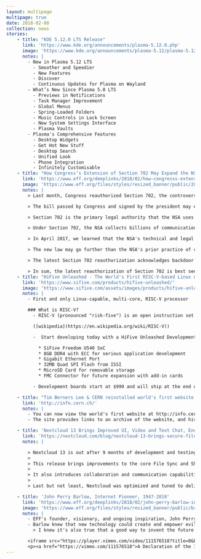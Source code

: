 ```yaml
---
layout: multipage
multipage: true
date: 2018-02-08
collection: news
stories:
    - title: "KDE 5.12.0 LTS Release"
      link: 'https://www.kde.org/announcements/plasma-5.12.0.php'
      image: 'https://www.kde.org/announcements/plasma-5.12/plasma-5.12.png'
      notes: |
        - New in Plasma 5.12 LTS
          - Smoother and Speedier
          - New Features
          - Discover
          - Continuous Updates for Plasma on Wayland
        - What’s New Since Plasma 5.8 LTS
          - Previews in Notifications
          - Task Manager Improvement
          - Global Menus
          - Spring-Loaded Folders
          - Music Controls in Lock Screen
          - New System Settings Interface
          - Plasma Vaults
        - Plasma's Comprehensive Features
          - Desktop Widgets
          - Get Hot New Stuff
          - Desktop Search
          - Unified Look
          - Phone Integration
          - Infinitely Customisable
    - title: "How Congress’s Extension of Section 702 May Expand the NSA’s Warrantless Surveillance Authority"
      link: 'https://www.eff.org/deeplinks/2018/02/how-congresss-extension-section-702-may-expand-nsas-warrantless-surveillance'
      image: 'https://www.eff.org/files/styles/resized_banner/public/2017/05/01/nsa-eagle-2.png'
      notes: |
        > Last month, Congress reauthorized Section 702, the controversial law the NSA uses to conduct some of its most invasive electronic surveillance.

        > The bill passed by Congress and signed by the president may expand the NSA's authority in subtle but dangerous ways.

        > Section 702 is the primary legal authority that the NSA uses to conduct warrantless electronic surveillance against non-U.S. "targets" located outside the United States.

        > Under Section 702, the NSA collects billions of communications, including those belonging to innocent Americans who are not actually targeted. These communications are then placed in databases that other intelligence and law enforcement agencies can access - for purposes unrelated to national security - without a warrant or any judicial review.

        > In April 2017, we learned that the NSA's technical and legal problems with "about" collection were even more pervasive than previously disclosed, and it had not been complying with the FISC's already permissive limits.

        > The new law may go further than the NSA's prior practice of collecting communications content that contained specific selectors.

        > The latest Section 702 reauthorization acknowledges backdoor searches for the first time.

        > In sum, the latest reauthorization of Section 702 is best seen as an expansion of the government's spying powers, and not just an extension of the number of years that the government may exercise these powers.
    - title: "HiFive Unleashed - The World's First RISC-V-based Linux development board"
      link: 'https://www.sifive.com/products/hifive-unleashed/'
      image: 'https://www.sifive.com/assets/images/products/hifive-unleashed/FU540-chips.jpg'
      notes: |
        - First and only Linux-capable, multi-core, RISC-V processor

        ### What is RISC-V?
          - RISC-V (pronounced "risk-five") is an open instruction set architecture (ISA) based on established reduced instruction set computing (RISC) principles. In contrast to most ISAs, the RISC-V ISA can be freely used for any purpose, permitting anyone to design, manufacture and sell RISC-V chips and software.

          ([wikipedia](https://en.wikipedia.org/wiki/RISC-V))

          -  Start developing today with a HiFive Unleashed Development Board that includes:

            * SiFive Freedom U540 SoC
            * 8GB DDR4 with ECC for serious application development
            * Gigabit Ethernet Port
            * 32MB Quad SPI Flash from ISSI
            * MicroSD Card for removable storage
            * FMC Connector for future expansion with add-in cards

          - Development boards start at $999 and will ship at the end of June 2018. Early Access boards will be available March 2018.

    - title: "Tim Berners Lee & CERN reinstalled world's first website at original URL"
      link: 'http://info.cern.ch/'
      notes: |
        - You can now view the world's first website at http://info.cern.ch
        - The site provides links to an archive of the website, and history on the birth of the web

    - title: 'Nextcloud 13 Brings Improved UI, Video and Text Chat, End-to-end Encryption, Improved performance and more'
      link: 'https://nextcloud.com/blog/nextcloud-13-brings-secure-file-sync-and-collaboration-to-the-next-level/'
      notes: |

        > Nextcloud 13 is out after 9 months of development and testing.
        >
        > This release brings improvements to the core File Sync and Share like easier moving of files and a tech preview of our end-to-end encryption for the ultimate protection of your data.
        >
        > It also introduces collaboration and communication capabilities, like auto-complete of comments and integrated real-time chat and video communication.
        >
        > Last but not least, Nextcloud was optimized and tuned to deliver up to 80% faster LDAP, much faster object storage and Windows Network Drive performance and a smoother user interface.

    - title: 'John Perry Barlow, Internet Pioneer, 1947-2018'
      link: 'https://www.eff.org/deeplinks/2018/02/john-perry-barlow-internet-pioneer-1947-2018'
      image: 'https://www.eff.org/files/styles/resized_banner/public/barlow-og-cyberspace.jpg'
      notes: |
        - EFF's founder, visionary, and ongoing inspiration, John Perry Barlow, passed away quietly in his sleep this morning.
        - Barlow knew that new technology could create and empower evil as much as it could create and empower good. He made a conscious decision to focus on the latter.
          > I knew it's also true that a good way to invent the future is to predict it. So I predicted Utopia, hoping to give Liberty a running start before the laws of Moore and Metcalfe delivered up what Ed Snowden now correctly calls 'turn-key totalitarianism.'

        <iframe src="https://player.vimeo.com/video/111576518?title=0&byline=0&portrait=0" width="640" height="360" frameborder="0" webkitallowfullscreen mozallowfullscreen allowfullscreen></iframe>
        <p><a href="https://vimeo.com/111576518">A Declaration of the Independence of Cyberspace by John Perry Barlow.</a> from <a href="https://vimeo.com/idealogue">IDEALOGUE</a> on <a href="https://vimeo.com">Vimeo</a>.</p>
---
```

